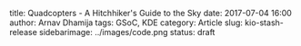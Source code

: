 title: Quadcopters - A Hitchhiker's Guide to the Sky
date: 2017-07-04 16:00
author: Arnav Dhamija
tags: GSoC, KDE
category: Article
slug: kio-stash-release
sidebarimage: ../images/code.png
status: draft
